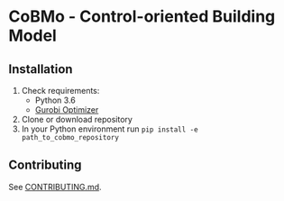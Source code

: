 # CoBMo - Control-oriented Building Model

## Installation

1. Check requirements:
    - Python 3.6
    - [Gurobi Optimizer](http://www.gurobi.com/)
2. Clone or download repository
3. In your Python environment run `pip install -e path_to_cobmo_repository`

## Contributing

See [CONTRIBUTING.md](CONTRIBUTING.md).
